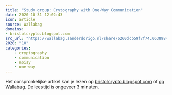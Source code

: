 ```yaml
---
title: "Study group: Crytography with One-Way Communication"
date: 2020-10-31 12:02:43
icon: article
source: Wallabag
domains:
- bristolcrypto.blogspot.com
src_url: "https://wallabag.sanderdorigo.nl/share/6260dcb59f7f74.06389842"
2020: "10"
categories:
    - cryptography
    - communication
    - noisy
    - one-way
---
```

Het oorspronkelijke artikel kan je lezen op [bristolcrypto.blogspot.com](http://bristolcrypto.blogspot.com/2016/05/study-group-crytography-with-one-way.html) of [op Wallabag](https://wallabag.sanderdorigo.nl/share/6260dcb59f7f74.06389842). De leestijd is ongeveer 3 minuten.